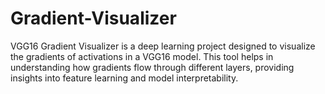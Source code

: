 # Gradient-Visualizer
VGG16 Gradient Visualizer is a deep learning project designed to visualize the gradients of activations in a VGG16 model. This tool helps in understanding how gradients flow through different layers, providing insights into feature learning and model interpretability.